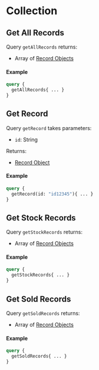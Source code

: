 # Collection

## Get All Records

Query `getAllRecords` returns:

- Array of [Record Objects](../Other/Representations.md#record-object)

#### Example

```graphql
query {
  getAllRecords{ ... }
}
```

## Get Record

Query `getRecord` takes parameters:
- `id`: String

Returns: 
- [Record Object](../Other/Representations.md#record-object)

#### Example

```graphql
query {
  getRecord(id: "id12345"){ ... }
}
```

## Get Stock Records

Query `getStockRecords` returns:

- Array of [Record Objects](../Other/Representations.md#record-object)

#### Example

```graphql
query {
  getStockRecords{ ... }
}
```
## Get Sold Records

Query `getSoldRecords` returns:

- Array of [Record Objects](../Other/Representations.md#record-object)

#### Example

```graphql
query {
  getSoldRecords{ ... }
}
```
